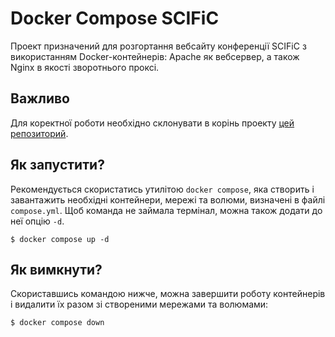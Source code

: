 # Docker Compose SCIFiC

Проект призначений для розгортання вебсайту конференції SCIFiC з використанням Docker-контейнерів: Apache як вебсервер, а також Nginx в якості зворотнього проксі.

## Важливо

Для коректної роботи необхідно склонувати в корінь проекту 
[цей репозиторий](https://github.com/scific-conference/scific).

## Як запустити?

Рекомендується скористатись утилітою `docker compose`, яка створить і завантажить необхідні контейнери, мережі та волюми, визначені в файлі `compose.yml`.
Щоб команда не займала термінал, можна також додати до неї опцію `-d`.

```console
$ docker compose up -d
```

## Як вимкнути?

Скориставшись командою нижче, можна завершити роботу контейнерів і видалити їх разом зі створеними мережами та волюмами:

```console
$ docker compose down
```
